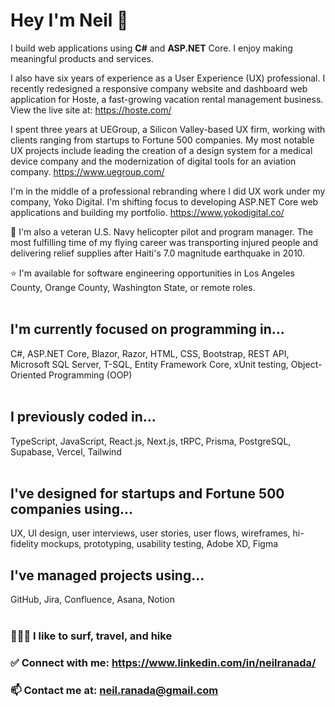 # Hey I'm Neil 👋
 
I build web applications using **C#** and **ASP.NET** Core. I enjoy making meaningful products and services.

I also have six years of experience as a User Experience (UX) professional. I recently redesigned a responsive company website and dashboard web application for Hoste, a fast-growing vacation rental management business. View the live site at: https://hoste.com/

I spent three years at UEGroup, a Silicon Valley-based UX firm, working with clients ranging from startups to Fortune 500 companies.
My most notable UX projects include leading the creation of a design system for a medical device company and the modernization of digital tools for an aviation company.
https://www.uegroup.com/
<be>

I'm in the middle of a professional rebranding where I did UX work under my company, Yoko Digital. I'm shifting focus to developing ASP.NET Core web applications and building my portfolio. https://www.yokodigital.co/

🚁 I'm also a veteran U.S. Navy helicopter pilot and program manager. The most fulfilling time of my flying career was transporting injured people and delivering relief supplies after Haiti's 7.0 magnitude earthquake in 2010. 

⭐️ I'm available for software engineering opportunities in Los Angeles County, Orange County, Washington State, or remote roles.  
<br>

## I'm currently focused on programming in...
C#, ASP.NET Core, Blazor, Razor, HTML, CSS, Bootstrap, REST API, Microsoft SQL Server, T-SQL, Entity Framework Core, xUnit testing, Object-Oriented Programming (OOP)  
<br>

## I previously coded in... 
TypeScript, JavaScript, React.js, Next.js, tRPC, Prisma, PostgreSQL, Supabase, Vercel, Tailwind  
<br>

## I've designed for startups and Fortune 500 companies using...
UX, UI design, user interviews, user stories, user flows, wireframes, hi-fidelity mockups, prototyping, usability testing, Adobe XD, Figma
<br>

## I've managed projects using...
GitHub, Jira, Confluence, Asana, Notion  
<br>

### 🏄🏻‍♂ I like to surf, travel, and hike

### ✅ Connect with me: https://www.linkedin.com/in/neilranada/

### 📫 Contact me at: neil.ranada@gmail.com
